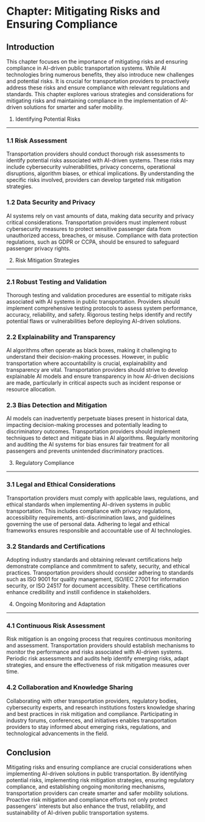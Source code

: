 Chapter: Mitigating Risks and Ensuring Compliance
=================================================

Introduction
------------

This chapter focuses on the importance of mitigating risks and ensuring compliance in AI-driven public transportation systems. While AI technologies bring numerous benefits, they also introduce new challenges and potential risks. It is crucial for transportation providers to proactively address these risks and ensure compliance with relevant regulations and standards. This chapter explores various strategies and considerations for mitigating risks and maintaining compliance in the implementation of AI-driven solutions for smarter and safer mobility.

1. Identifying Potential Risks
------------------------------

### 1.1 Risk Assessment

Transportation providers should conduct thorough risk assessments to identify potential risks associated with AI-driven systems. These risks may include cybersecurity vulnerabilities, privacy concerns, operational disruptions, algorithm biases, or ethical implications. By understanding the specific risks involved, providers can develop targeted risk mitigation strategies.

### 1.2 Data Security and Privacy

AI systems rely on vast amounts of data, making data security and privacy critical considerations. Transportation providers must implement robust cybersecurity measures to protect sensitive passenger data from unauthorized access, breaches, or misuse. Compliance with data protection regulations, such as GDPR or CCPA, should be ensured to safeguard passenger privacy rights.

2. Risk Mitigation Strategies
-----------------------------

### 2.1 Robust Testing and Validation

Thorough testing and validation procedures are essential to mitigate risks associated with AI systems in public transportation. Providers should implement comprehensive testing protocols to assess system performance, accuracy, reliability, and safety. Rigorous testing helps identify and rectify potential flaws or vulnerabilities before deploying AI-driven solutions.

### 2.2 Explainability and Transparency

AI algorithms often operate as black boxes, making it challenging to understand their decision-making processes. However, in public transportation where accountability is crucial, explainability and transparency are vital. Transportation providers should strive to develop explainable AI models and ensure transparency in how AI-driven decisions are made, particularly in critical aspects such as incident response or resource allocation.

### 2.3 Bias Detection and Mitigation

AI models can inadvertently perpetuate biases present in historical data, impacting decision-making processes and potentially leading to discriminatory outcomes. Transportation providers should implement techniques to detect and mitigate bias in AI algorithms. Regularly monitoring and auditing the AI systems for bias ensures fair treatment for all passengers and prevents unintended discriminatory practices.

3. Regulatory Compliance
------------------------

### 3.1 Legal and Ethical Considerations

Transportation providers must comply with applicable laws, regulations, and ethical standards when implementing AI-driven systems in public transportation. This includes compliance with privacy regulations, accessibility requirements, anti-discrimination laws, and guidelines governing the use of personal data. Adhering to legal and ethical frameworks ensures responsible and accountable use of AI technologies.

### 3.2 Standards and Certifications

Adopting industry standards and obtaining relevant certifications help demonstrate compliance and commitment to safety, security, and ethical practices. Transportation providers should consider adhering to standards such as ISO 9001 for quality management, ISO/IEC 27001 for information security, or ISO 24517 for document accessiblity. These certifications enhance credibility and instill confidence in stakeholders.

4. Ongoing Monitoring and Adaptation
------------------------------------

### 4.1 Continuous Risk Assessment

Risk mitigation is an ongoing process that requires continuous monitoring and assessment. Transportation providers should establish mechanisms to monitor the performance and risks associated with AI-driven systems. Periodic risk assessments and audits help identify emerging risks, adapt strategies, and ensure the effectiveness of risk mitigation measures over time.

### 4.2 Collaboration and Knowledge Sharing

Collaborating with other transportation providers, regulatory bodies, cybersecurity experts, and research institutions fosters knowledge sharing and best practices in risk mitigation and compliance. Participating in industry forums, conferences, and initiatives enables transportation providers to stay informed about emerging risks, regulations, and technological advancements in the field.

Conclusion
----------

Mitigating risks and ensuring compliance are crucial considerations when implementing AI-driven solutions in public transportation. By identifying potential risks, implementing risk mitigation strategies, ensuring regulatory compliance, and establishing ongoing monitoring mechanisms, transportation providers can create smarter and safer mobility solutions. Proactive risk mitigation and compliance efforts not only protect passengers' interests but also enhance the trust, reliability, and sustainability of AI-driven public transportation systems.
